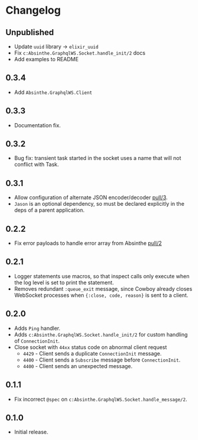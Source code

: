# Changelog

## Unpublished

- Update `uuid` library -> `elixir_uuid`
- Fix `c:Absinthe.GraphqlWS.Socket.handle_init/2` docs
- Add examples to README

## 0.3.4

- Add `Absinthe.GraphqlWS.Client`

## 0.3.3

- Documentation fix.

## 0.3.2

- Bug fix: transient task started in the socket uses a name that will not conflict with
  Task.

## 0.3.1

- Allow configuration of alternate JSON encoder/decoder [pull/3](https://github.com/geometerio/absinthe_graphql_ws/pull/3).
- `Jason` is an optional dependency, so must be declared explicitly in the deps of a parent application.

## 0.2.2

- Fix error payloads to handle error array from Absinthe [pull/2](https://github.com/geometerio/absinthe_graphql_ws/pull/2)

## 0.2.1

- Logger statements use macros, so that inspect calls only execute when the log level is set
  to print the statement.
- Removes redundant `:queue_exit` message, since Cowboy already closes WebSocket processes when
  `{:close, code, reason}` is sent to a client.

## 0.2.0

- Adds `Ping` handler.
- Adds `c:Absinthe.GraphqlWS.Socket.handle_init/2` for custom handling of `ConnectionInit`.
- Close socket with `44xx` status code on abnormal client request
  - `4429` - Client sends a duplicate `ConnectionInit` message.
  - `4400` - Client sends a `Subscribe` message before `ConnectionInit`.
  - `4400` - Client sends an unexpected message.

## 0.1.1

- Fix incorrect `@spec` on `c:Absinthe.GraphqlWS.Socket.handle_message/2`.

## 0.1.0

- Initial release.
